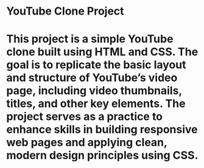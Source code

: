<h1>YouTube Clone Project<h1>



This project is a simple YouTube clone built using HTML and CSS. The goal is to replicate the basic layout and structure of YouTube’s video page, including video thumbnails, titles, and other key elements. The project serves as a practice to enhance skills in building responsive web pages and applying clean, modern design principles using CSS.


